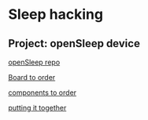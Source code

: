 # Sleep hacking

## Project: openSleep device

[openSleep repo](https://github.com/tomasero/openSleep)

[Board to order](https://oshpark.com/shared_projects/I6SkyNbt)

[components to order](https://github.com/tomasero/openSleep#Hardware)

[putting it together](http://fab.cba.mit.edu/classes/863.17/CBA/people/tomasero/index.html)
